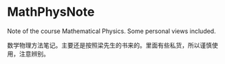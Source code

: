 # MathPhysNote
Note of the course Mathematical Physics. Some personal views included.

数学物理方法笔记。主要还是按照梁先生的书来的。里面有些私货，所以谨慎使用，注意辨别。
